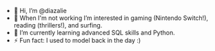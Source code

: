 - 👋 Hi, I’m @diazalie
- 👀 When I'm not working I’m interested in gaming (Nintendo Switch!), reading (thrillers!), and surfing. 
- 🌱 I’m currently learning advanced SQL skills and Python. 
- ⚡ Fun fact: I used to model back in the day :) 

<!---
diazalie/diazalie is a ✨ special ✨ repository because its `README.md` (this file) appears on your GitHub profile.
You can click the Preview link to take a look at your changes.
--->
